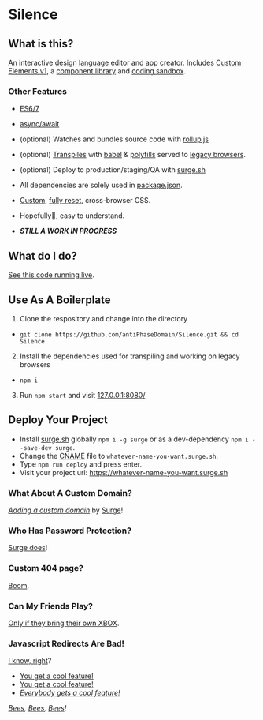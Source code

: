 # Silence

## What is this?

An interactive [design language](https://link.medium.com/rJ3wBmDFIT) editor and app creator. Includes [Custom Elements v1](https://developer.mozilla.org/en-US/docs/Web/Web_Components/Using_custom_elements), a [component library](https://www.webcomponents.org/libraries) and [coding sandbox](https://en.wikipedia.org/wiki/Sandbox_(software_development)).

### Other Features

* [ES6/7](https://codeburst.io/javascript-wtf-is-es6-es8-es-2017-ecmascript-dca859e4821c)
* [async/await](https://link.medium.com/G2t27I3dM)
* (optional) Watches and bundles source code with [rollup.js](https://scotch.io/tutorials/javascript-transpilers-what-they-are-why-we-need-them)


* (optional) [Transpiles](https://github.com/loraxx753/design-doc-concept/blob/master/package.json#L7) with [babel](https://babeljs.io/docs/en/) & [polyfills](https://developer.mozilla.org/en-US/docs/Glossary/Polyfill) served to [legacy browsers](https://stackoverflow.com/questions/45943494/what-s-the-purpose-of-the-html-nomodule-attribute-for-script-elements-if-the-d).
* (optional) Deploy to production/staging/QA with [surge.sh](https://surge.sh/)
* All dependencies are solely used in [package.json](https://github.com/antiPhaseDomain/Silence/blob/master/package.json#L7-L12).
* [Custom](https://github.comt/antiPhaseDomain/Silence/blob/master/_assets/styles/lib/base.css), [fully reset](https://github.com/antiPhaseDomain/Silence/blob/master/_assets/styles/lib/reset.css), cross-browser CSS. 
* Hopefully🤞, easy to understand.
* _**STILL A WORK IN PROGRESS**_


## What do I do?

[See this code running live](http://silence.surge.sh/).

## Use As A Boilerplate
1. Clone the respository and change into the directory
  * `git clone https://github.com/antiPhaseDomain/Silence.git && cd Silence`
2. Install the dependencies used for transpiling and working on legacy browsers
  * `npm i `
3. Run `npm start` and visit [127.0.0.1:8080/](http://127.0.0.1:8080/)

## Deploy Your Project

* Install [surge.sh](https://surge.sh) globally `npm i -g surge` or as a dev-dependency `npm i --save-dev surge`.
* Change the [CNAME](https://github.com/loraxx753/hybrid-design/blob/master/public/CNAME) file to `whatever-name-you-want.surge.sh`.
* Type `npm run deploy` and press enter.
* Visit your project url: https://whatever-name-you-want.surge.sh

### What About A Custom Domain?

_[Adding a custom domain](https://surge.sh/help/adding-a-custom-domain)_ by [Surge](https://surge.sh/help/chat)!

### Who Has Password Protection?

[Surge does](https://surge.sh/help/adding-password-protection-to-a-project)!

### Custom 404 page?
[Boom](https://surge.sh/help/adding-a-custom-404-not-found-page).

### Can My Friends Play?
[Only if they bring their own XBOX](https://surge.sh/help/adding-collaborators).

### Javascript Redirects Are Bad!
[I know, right](https://surge.sh/help/adding-redirects)?

* [You get a cool feature!](https://surge.sh/help/ignoring-files-and-directories)
* [You get a cool feature!](https://surge.sh/help/using-gzip-automatically)
* _[Everybody gets a cool feature!](https://surge.sh/help/using-lucid-caching-automatically)_

_[Bees](https://surge.sh/help/enabling-cross-origin-resource-sharing), [Bees](https://surge.sh/help/adding-a-200-page-for-client-side-routing), [Bees](https://surge.sh/help/using-incremental-publishing)!_

